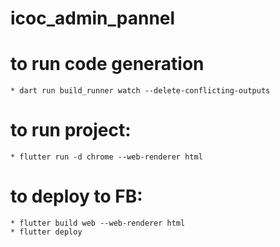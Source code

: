 # icoc_admin_pannel

# to run code generation
    * dart run build_runner watch --delete-conflicting-outputs
# to run project: 
    * flutter run -d chrome --web-renderer html
# to deploy to FB: 
    * flutter build web --web-renderer html
    * flutter deploy
